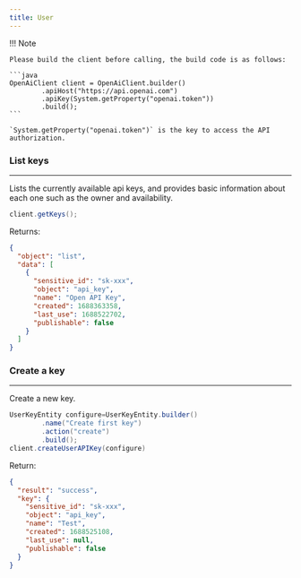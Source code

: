 ```yaml
---
title: User
---
```


!!! Note

    Please build the client before calling, the build code is as follows:

    ```java
    OpenAiClient client = OpenAiClient.builder()
            .apiHost("https://api.openai.com")
            .apiKey(System.getProperty("openai.token"))
            .build();
    ```

    `System.getProperty("openai.token")` is the key to access the API authorization.

### List keys

---

Lists the currently available api keys, and provides basic information about each one such as the owner and availability.

```java
client.getKeys();
```

Returns:

```json
{
  "object": "list",
  "data": [
    {
      "sensitive_id": "sk-xxx",
      "object": "api_key",
      "name": "Open API Key",
      "created": 1688363358,
      "last_use": 1688522702,
      "publishable": false
    }
  ]
}
```

### Create a key

---

Create a new key.

```java
UserKeyEntity configure=UserKeyEntity.builder()
        .name("Create first key")
        .action("create")
        .build();
client.createUserAPIKey(configure)
```

Return:

```json
{
  "result": "success",
  "key": {
    "sensitive_id": "sk-xxx",
    "object": "api_key",
    "name": "Test",
    "created": 1688525108,
    "last_use": null,
    "publishable": false
  }
}
```
